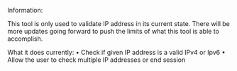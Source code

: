 ﻿Information:

This tool is only used to validate IP address in its current state. There will be more updates going forward to push the limits of what this tool is able to accomplish.

What it does currently:
    • Check if given IP address is a valid IPv4 or Ipv6
    • Allow the user to check multiple IP addresses or end session




